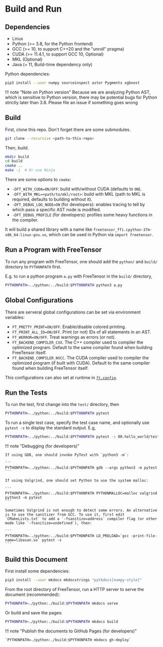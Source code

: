 # Build and Run

## Dependencies

- Linux
- Python (>= 3.8, for the Python frontend)
- GCC (>= 10, to support C++20 and the "unroll" pragma)
- CUDA (>= 11.4.1, to support GCC 10, Optional)
- MKL (Optional)
- Java (= 11, Build-time dependency only)

Python dependencies:

```sh
pip3 install --user numpy sourceinspect astor Pygments xgboost
```

!!! note "Note on Python version"
    Because we are analyzing Python AST, which is sensitive to Python version, there may be potential bugs for Python strictly later than 3.8. Please file an issue if something goes wrong

## Build

First, clone this repo. Don't forget there are some submodules.

```sh
git clone --recursive <path-to-this-repo>
```

Then, build.

```sh
mkdir build
cd build
cmake ..
make -j  # Or use Ninja
```

There are some options to `cmake`:

- `-DFT_WITH_CUDA=ON/OFF`: build with/without CUDA (defaults to `ON`).
- `-DFT_WITH_MKL=<path/to/mkl/root>`: build with MKL (path to MKL is required, defaults to building without it).
- `-DFT_DEBUG_LOG_NODE=ON` (for developers): enables tracing to tell by which pass a specific AST node is modified.
- `-DFT_DEBUG_PROFILE` (for developers): profiles some heavy functions in the compiler.

It will build a shared library with a name like `freetensor_ffi.cpython-37m-x86_64-linux-gnu.so`, which can be used in Python via `import freetensor`.

## Run a Program with FreeTensor

To run any program with FreeTensor, one should add the `python/` and `build/` directory to `PYTHONPATH` first.

E.g. to run a python program `a.py` with FreeTensor in the `build/` directory,

```sh
PYTHONPATH=../python:../build:$PYTHONPATH python3 a.py
```

## Global Configurations

There are serveral global configurations can be set via environment variables:

- `FT_PRETTY_PRINT=ON/OFF`. Enable/disable colored printing.
- `FT_PRINT_ALL_ID=ON/OFF`. Print (or not) IDs of all statements in an AST.
- `FT_WERROR=ON/OFF`. Treat warnings as errors (or not).
- `FT_BACKEND_COMPILER_CXX`. The C++ compiler used to compiler the optimized program. Default to the same compiler found when building FreeTensor itself.
- `FT_BACKEND_COMPILER_NVCC`. The CUDA compiler used to compiler the optimized program (if built with CUDA). Default to the same compiler found when building FreeTensor itself.

This configurations can also set at runtime in [`ft.config`](../../api/#freetensor.core.config).

## Run the Tests

To run the test, first change into the `test/` directory, then

```sh
PYTHONPATH=../python:../build:$PYTHONPATH pytest
```

To run a single test case, specify the test case name, and optionally use `pytest -s` to display the standard output. E.g,

```sh
PYTHONPATH=../python:../build:$PYTHONPATH pytest -s 00.hello_world/test_basic.py::test_hello_world
```

!!! note "Debugging (for developers)"

    If using GDB, one should invoke PyTest with `python3 -m`:

    ```
    PYTHONPATH=../python:../build:$PYTHONPATH gdb --args python3 -m pytest
    ```

    If using Valgrind, one should set Python to use the system malloc:

    ```
    PYTHONPATH=../python:../build:$PYTHONPATH PYTHONMALLOC=malloc valgrind python3 -m pytest
    ```

    Sometimes Valgrind is not enough to detect some errors. An alternative is to use the sanitizer from GCC. To use it, first edit `CMakeLists.txt` to add a `-fsanitize=address` compiler flag (or other mode like `-fsanitize=undefined`), then:

    ```
    PYTHONPATH=../python:../build:$PYTHONPATH LD_PRELOAD=`gcc -print-file-name=libasan.so` pytest -s
    ```

## Build this Document

First install some dependencies:

```sh
pip3 install --user mkdocs mkdocstrings "pytkdocs[numpy-style]"
```

From the root directory of FreeTensor, run a HTTP server to serve the document (recommended):

```sh
PYTHONPATH=./python:./build:$PYTHONPATH mkdocs serve
```

Or build and save the pages:

```sh
PYTHONPATH=./python:./build:$PYTHONPATH mkdocs build
```

!!! note "Publish the documents to GitHub Pages (for developers)"

    `PYTHONPATH=./python:./build:$PYTHONPATH mkdocs gh-deploy`
